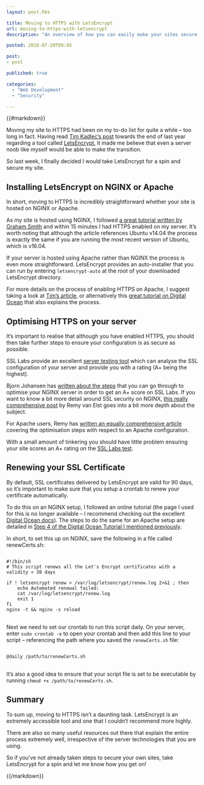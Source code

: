 ```yaml
---
layout: post.hbs

title: Moving to HTTPS with LetsEncrypt
url: moving-to-https-with-letsencrypt
description: "An overview of how you can easily make your sites secure by enabling HTTPS."

posted: 2016-07-20T09:45

post:
- post

published: true

categories:
  - "Web Development"
  - "Security"

---
```


{{#markdown}}

Moving my site to HTTPS had been on my to-do list for quite a while – too long in fact.  Having read [Tim Kadlec’s post](https://timkadlec.com/2015/12/taking-lets-encrypt-for-a-spin/) towards the end of last year regarding a tool called [LetsEncrypt](https://letsencrypt.org/), it made me believe that even a server noob like myself would be able to make the transition.

So last week, I finally decided I would take LetsEncrypt for a spin and secure my site.


## Installing LetsEncrypt on NGINX or Apache

In short, moving to HTTPS is incredibly straightforward whether your site is hosted on NGINX or Apache.

As my site is hosted using NGINX, I followed [a great tutorial written by Graham Smith](https://gablaxian.com/blog/installing-letsencrypt) and within 15 minutes I had HTTPS enabled on my server.  It’s worth noting that although the article references Ubuntu v14.04 the process is exactly the same if you are running the most recent version of Ubuntu, which is v16.04.

If your server is hosted using Apache rather than NGINX the process is even more straightforward.  LetsEncrypt provides an auto-installer that you can run by entering `letsencrypt-auto` at the root of your downloaded LetsEncrypt directory.

For more details on the process of enabling HTTPS on Apache, I suggest taking a look at [Tim’s article](https://timkadlec.com/2015/12/taking-lets-encrypt-for-a-spin/), or alternatively this [great tutorial on Digital Ocean](https://www.digitalocean.com/community/tutorials/how-to-secure-apache-with-let-s-encrypt-on-ubuntu-16-04) that also explains the process.


## Optimising HTTPS on your server

It’s important to realise that although you have enabled HTTPS, you should then take further steps to ensure your configuration is as secure as possible.

SSL Labs provide an excellent [server testing tool](https://www.ssllabs.com/ssltest/) which can analyse the SSL configuration of your server and provide you with a rating (A+ being the highest).

Bjorn Johansen has [written about the steps](https://bjornjohansen.no/optimizing-https-nginx) that you can go through to optimise your NGINX server in order to get an A+ score on SSL Labs.  If you want to know a bit more detail around SSL security on NGINX, [this really comprehensive post](https://raymii.org/s/tutorials/Strong_SSL_Security_On_nginx.html) by Remy van Elst goes into a bit more depth about the subject.

For Apache users, Remy has [written an equally comprehensive article](https://raymii.org/s/tutorials/Strong_SSL_Security_On_Apache2.html) covering the optimisation steps with respect to an Apache configuration.

With a small amount of tinkering you should have little problem ensuring your site scores an A+ rating on the [SSL Labs test](https://www.ssllabs.com/ssltest/).


## Renewing your SSL Certificate

By default, SSL certificates delivered by LetsEncrypt are valid for 90 days, so it’s important to make sure that you setup a crontab to renew your certificate automatically.

To do this on an NGINX setup, I followed an online tutorial (the page I used for this is no longer available – I recommend checking out the excellent [Digital Ocean docs](https://www.digitalocean.com/community/tutorials/how-to-secure-nginx-with-let-s-encrypt-on-ubuntu-18-04)).  The steps to do the same for an Apache setup are detailed in [Step 4 of the Digital Ocean Tutorial I mentioned previously](https://www.digitalocean.com/community/tutorials/how-to-secure-apache-with-let-s-encrypt-on-ubuntu-16-04).

In short, to set this up on NGINX, save the following in a file called renewCerts.sh:

<pre>
<code class="language-vim">
#!/bin/sh
# This script renews all the Let's Encrypt certificates with a validity < 30 days

if ! letsencrypt renew > /var/log/letsencrypt/renew.log 2>&1 ; then
    echo Automated renewal failed:
    cat /var/log/letsencrypt/renew.log
    exit 1
fi
nginx -t && nginx -s reload
</code>
</pre>

Next we need to set our crontab to run this script daily.  On your server, enter `sudo crontab -e` to open your crontab and then add this line to your script – referencing the path where you saved the `renewCerts.sh` file:

<pre>
<code class="language-vim">
@daily /path/to/renewCerts.sh
</code>
</pre>

It’s also a good idea to ensure that your script file is set to be executable by running `chmod +x /path/to/renewCerts.sh`.


## Summary

To sum up, moving to HTTPS isn’t a daunting task.  LetsEncrypt is an extremely accessible tool and one that I couldn’t recommend more highly.

There are also so many useful resources out there that explain the entire process extremely well, irrespective of the server technologies that you are using.

So if you’ve not already taken steps to secure your own sites, take LetsEncrypt for a spin and let me know how you get on!


{{/markdown}}
